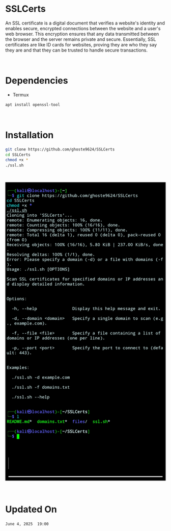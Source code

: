 # SSLCerts
An SSL certificate is a digital document that verifies a website's identity and enables secure, encrypted connections between the website and a user's web browser. This encryption ensures that any data transmitted between the browser and the server remains private and secure. Essentially, SSL certificates are like ID cards for websites, proving they are who they say they are and that they can be trusted to handle secure transactions. 

<br>

# Dependencies 
* Termux
```bash
apt install openssl-tool
```

<br>

# Installation 
```bash
git clone https://github.com/ghoste9624/SSLCerts
cd SSLCerts
chmod +x *
./ssl.sh
```

<br>

![alt text](https://github.com/ghoste9624/SSLCerts/blob/main/files%2FScreenshot_20250604-190652_Termux.jpg)

<br>

# Updated On 
``
June 4, 2025  19:00
``

<br>
